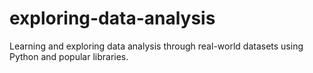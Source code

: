 # exploring-data-analysis
Learning and exploring data analysis through real-world datasets using Python and popular libraries.
